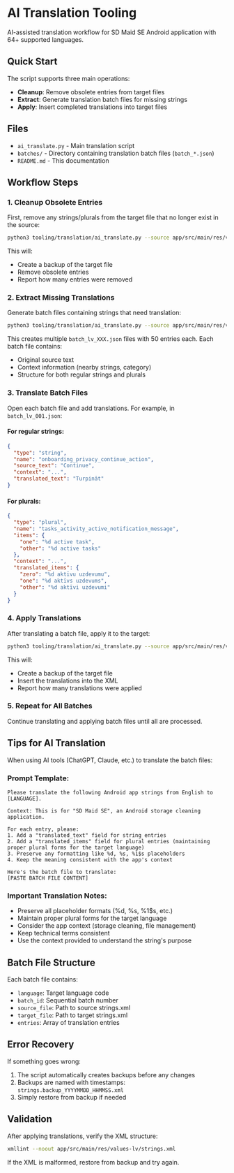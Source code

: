 # AI Translation Tooling

AI-assisted translation workflow for SD Maid SE Android application with 64+ supported languages.

## Quick Start

The script supports three main operations:

- **Cleanup**: Remove obsolete entries from target files
- **Extract**: Generate translation batch files for missing strings
- **Apply**: Insert completed translations into target files

## Files

- `ai_translate.py` - Main translation script
- `batches/` - Directory containing translation batch files (`batch_*.json`)
- `README.md` - This documentation

## Workflow Steps

### 1. Cleanup Obsolete Entries

First, remove any strings/plurals from the target file that no longer exist in the source:

```bash
python3 tooling/translation/ai_translate.py --source app/src/main/res/values/strings.xml --target app/src/main/res/values-lv/strings.xml --cleanup
```

This will:

- Create a backup of the target file
- Remove obsolete entries
- Report how many entries were removed

### 2. Extract Missing Translations

Generate batch files containing strings that need translation:

```bash
python3 tooling/translation/ai_translate.py --source app/src/main/res/values/strings.xml --target app/src/main/res/values-lv/strings.xml --extract
```

This creates multiple `batch_lv_XXX.json` files with 50 entries each. Each batch file contains:

- Original source text
- Context information (nearby strings, category)
- Structure for both regular strings and plurals

### 3. Translate Batch Files

Open each batch file and add translations. For example, in `batch_lv_001.json`:

#### For regular strings:

```json
{
  "type": "string",
  "name": "onboarding_privacy_continue_action",
  "source_text": "Continue",
  "context": "...",
  "translated_text": "Turpināt"
}
```

#### For plurals:

```json
{
  "type": "plural",
  "name": "tasks_activity_active_notification_message",
  "items": {
    "one": "%d active task",
    "other": "%d active tasks"
  },
  "context": "...",
  "translated_items": {
    "zero": "%d aktīvu uzdevumu",
    "one": "%d aktīvs uzdevums", 
    "other": "%d aktīvi uzdevumi"
  }
}
```

### 4. Apply Translations

After translating a batch file, apply it to the target:

```bash
python3 tooling/translation/ai_translate.py --source app/src/main/res/values/strings.xml --target app/src/main/res/values-lv/strings.xml --apply batch_lv_001.json
```

This will:

- Create a backup of the target file
- Insert the translations into the XML
- Report how many translations were applied

### 5. Repeat for All Batches

Continue translating and applying batch files until all are processed.

## Tips for AI Translation

When using AI tools (ChatGPT, Claude, etc.) to translate the batch files:

### Prompt Template:

```
Please translate the following Android app strings from English to [LANGUAGE]. 

Context: This is for "SD Maid SE", an Android storage cleaning application. 

For each entry, please:
1. Add a "translated_text" field for string entries
2. Add a "translated_items" field for plural entries (maintaining proper plural forms for the target language)
3. Preserve any formatting like %d, %s, %1$s placeholders
4. Keep the meaning consistent with the app's context

Here's the batch file to translate:
[PASTE BATCH FILE CONTENT]
```

### Important Translation Notes:

- Preserve all placeholder formats (%d, %s, %1$s, etc.)
- Maintain proper plural forms for the target language
- Consider the app context (storage cleaning, file management)
- Keep technical terms consistent
- Use the context provided to understand the string's purpose

## Batch File Structure

Each batch file contains:

- `language`: Target language code
- `batch_id`: Sequential batch number
- `source_file`: Path to source strings.xml
- `target_file`: Path to target strings.xml
- `entries`: Array of translation entries

## Error Recovery

If something goes wrong:

1. The script automatically creates backups before any changes
2. Backups are named with timestamps: `strings.backup_YYYYMMDD_HHMMSS.xml`
3. Simply restore from backup if needed

## Validation

After applying translations, verify the XML structure:

```bash
xmllint --noout app/src/main/res/values-lv/strings.xml
```

If the XML is malformed, restore from backup and try again.